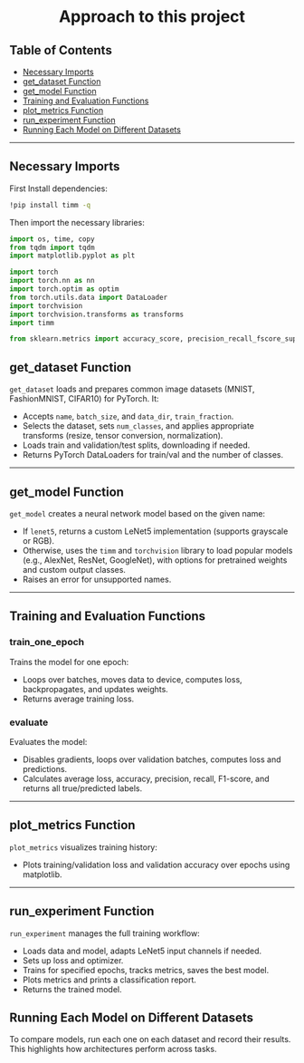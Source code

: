 <h1 align="center">Approach to this project</h1>

## Table of Contents

- [Necessary Imports](#necessary-imports)
- [get_dataset Function](#get_dataset-function)
- [get_model Function](#get_model-function)
- [Training and Evaluation Functions](#training-and-evaluation-functions)
- [plot_metrics Function](#plot_metrics-function)
- [run_experiment Function](#run_experiment-function)
- [Running Each Model on Different Datasets](#running-each-model-on-different-datasets)

---

## Necessary Imports

First Install dependencies:

```bash
!pip install timm -q
```

Then import the necessary libraries:

```python
import os, time, copy
from tqdm import tqdm
import matplotlib.pyplot as plt

import torch
import torch.nn as nn
import torch.optim as optim
from torch.utils.data import DataLoader
import torchvision
import torchvision.transforms as transforms
import timm

from sklearn.metrics import accuracy_score, precision_recall_fscore_support, classification_report
```

## get_dataset Function

`get_dataset` loads and prepares common image datasets (MNIST, FashionMNIST, CIFAR10) for PyTorch. It:

- Accepts `name`, `batch_size`, and `data_dir`, `train_fraction`.
- Selects the dataset, sets `num_classes`, and applies appropriate transforms (resize, tensor conversion, normalization).
- Loads train and validation/test splits, downloading if needed.
- Returns PyTorch DataLoaders for train/val and the number of classes.

---

## get_model Function

`get_model` creates a neural network model based on the given name:

- If `lenet5`, returns a custom LeNet5 implementation (supports grayscale or RGB).
- Otherwise, uses the `timm` and `torchvision` library to load popular models (e.g., AlexNet, ResNet, GoogleNet), with options for pretrained weights and custom output classes.
- Raises an error for unsupported names.

---

## Training and Evaluation Functions

### train_one_epoch

Trains the model for one epoch:

- Loops over batches, moves data to device, computes loss, backpropagates, and updates weights.
- Returns average training loss.

### evaluate

Evaluates the model:

- Disables gradients, loops over validation batches, computes loss and predictions.
- Calculates average loss, accuracy, precision, recall, F1-score, and returns all true/predicted labels.

---

## plot_metrics Function

`plot_metrics` visualizes training history:

- Plots training/validation loss and validation accuracy over epochs using matplotlib.

---

## run_experiment Function

`run_experiment` manages the full training workflow:

- Loads data and model, adapts LeNet5 input channels if needed.
- Sets up loss and optimizer.
- Trains for specified epochs, tracks metrics, saves the best model.
- Plots metrics and prints a classification report.
- Returns the trained model.

## Running Each Model on Different Datasets

To compare models, run each one on each dataset and record their results. This highlights how architectures perform across tasks.


